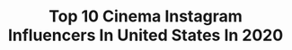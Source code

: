 ---
title: Top 10 Cinema Instagram Influencers In United States In 2020
description: >-
  Find top cinema Instagram influencers in United States in 2020. Most popular hashtags: #california #filmmaking #setlife #cinematography.
platform: Instagram
profiles:
  - username: "abrahamwilliamsdp"
    fullname: >-
      Abraham Williams
    location: "United States"
    followers: 5712
    engagement: 1415
    commentsToLikes: 0.057441
    avatar: "https://scontent-lhr8-1.cdninstagram.com/v/t51.2885-19/s320x320/91179520_1627830467383375_1345035061044445184_n.jpg?_nc_ht=scontent-lhr8-1.cdninstagram.com&_nc_ohc=P6aA_68gnYYAX-x2DKI&oh=8679a48d7f91278bac50a2479b75e820&oe=5EBB0A9B"
    verified: false
    hashtags: "#hawaii, #cinematographer, #setlife, #dop"
  - username: "shotbyalberto"
    fullname: >-
      
    location: "United States"
    followers: 7130
    engagement: 1086
    commentsToLikes: 0.121620
    avatar: "https://scontent-ams4-1.cdninstagram.com/v/t51.2885-19/s320x320/74600040_2445464215695218_3315219525602902016_n.jpg?_nc_ht=scontent-ams4-1.cdninstagram.com&_nc_ohc=WF9Bk803l-UAX-Q8KkP&oh=95533137fbb0ec7799b63aad70e75dc6&oe=5EBB6106"
    verified: false
    hashtags: "#valentinesday, #blackmamba, #newyorktough"
  - username: "shotbycones"
    fullname: >-
      Cones
    location: "United States"
    followers: 26737
    engagement: 1116
    commentsToLikes: 0.036404
    avatar: "https://scontent-lht6-1.cdninstagram.com/v/t51.2885-19/s320x320/50052835_2118550838211854_7558814137954861056_n.jpg?_nc_ht=scontent-lht6-1.cdninstagram.com&_nc_ohc=m-S5hVU5H7gAX_WWPcE&oh=37ebce45d7e18e9b61f500acdcbc0da8&oe=5EB9FD10"
    verified: false
    hashtags: ""
  - username: "_kwadwoagyapong"
    fullname: >-
      Kwadwo Agyapong
    location: "United States"
    followers: 8200
    engagement: 804
    commentsToLikes: 0.130518
    avatar: "https://scontent-lhr8-1.cdninstagram.com/v/t51.2885-19/s320x320/82150091_1006631916375032_9016875700094763008_n.jpg?_nc_ht=scontent-lhr8-1.cdninstagram.com&_nc_ohc=D3rTiIGESxoAX_PiCVR&oh=6fbbce61a7a7d63c5846d8eb9c6bf810&oe=5EB8F7A7"
    verified: false
    hashtags: "#ijustputlotionon, #iseeyoulookingatmyknuckles, #passthesheabutter, #muscletech"
  - username: "tbailes875"
    fullname: >-
      Tyler Bailey
    location: "United States"
    followers: 13078
    engagement: 1110
    commentsToLikes: 0.058591
    avatar: "https://scontent-ams4-1.cdninstagram.com/v/t51.2885-19/s320x320/92810292_643697539517515_8074736703450906624_n.jpg?_nc_ht=scontent-ams4-1.cdninstagram.com&_nc_ohc=sN1_5mhr1CQAX98k7DV&oh=f8f83e16d99ceef66d3fa9025e215d00&oe=5EBA02BD"
    verified: false
    hashtags: "#ifitdiesitdies"
  - username: "emersonmiller"
    fullname: >-
      Emerson Paco Miller
    location: "United States"
    followers: 34080
    engagement: 1478
    commentsToLikes: 0.023224
    avatar: "https://scontent-amt2-1.cdninstagram.com/v/t51.2885-19/s320x320/44389963_190796265173594_1806904879004778496_n.jpg?_nc_ht=scontent-amt2-1.cdninstagram.com&_nc_ohc=j48t-H2BVNYAX8lRc4X&oh=cc1b6c7ff2bfdf93f2522b545239d08e&oe=5EB837B2"
    verified: false
    hashtags: "#savedave, #og, #teamwork"
  - username: "kiloalexander"
    fullname: >-
      Kilo Alexander
    location: "United States"
    followers: 217986
    engagement: 1545
    commentsToLikes: 0.010556
    avatar: "https://scontent-ams4-1.cdninstagram.com/v/t51.2885-19/s320x320/91610486_802329006960523_1456031610271956992_n.jpg?_nc_ht=scontent-ams4-1.cdninstagram.com&_nc_ohc=sLhOyEK11dYAX8PNePA&oh=d549a0d3360d8761863f410ded3be5b8&oe=5EB97517"
    verified: false
    hashtags: "#lamusic, #lamusicscene, #shotbykilo, #canon"
  - username: "benedict_spence_dop"
    fullname: >-
      Benedict Spence
    location: "United States"
    followers: 29112
    engagement: 962
    commentsToLikes: 0.016850
    avatar: "https://scontent-lhr8-1.cdninstagram.com/v/t51.2885-19/s150x150/37284145_623414064711840_2193144278547431424_n.jpg?_nc_ht=scontent-lhr8-1.cdninstagram.com&_nc_ohc=7eA_TsOG31wAX_eHTpg&oh=e64eecfcb27027d78b878b2238804b30&oe=5EB9A5F3"
    verified: false
    hashtags: "#stayhome"
  - username: "shellyjohnsonasc"
    fullname: >-
      Shelly Johnson, ASC
    location: "United States"
    followers: 17729
    engagement: 852
    commentsToLikes: 0.030770
    avatar: "https://scontent-lhr8-1.cdninstagram.com/v/t51.2885-19/s320x320/13320220_507794162742568_129045195_a.jpg?_nc_ht=scontent-lhr8-1.cdninstagram.com&_nc_ohc=b1Y5X4PRx_IAX_WrM7r&oh=f87c1e794822b82dcd5d01600a61433d&oe=5EBA1CB9"
    verified: false
    hashtags: "#setlife, #dp, #billandted3, #filmmaking"
  - username: "lewistanofficial"
    fullname: >-
      LEWIS TAN
    location: "United States"
    followers: 135663
    engagement: 701
    commentsToLikes: 0.025749
    avatar: "https://scontent-ams4-1.cdninstagram.com/v/t51.2885-19/s320x320/65305407_653884981745116_3632700759344152576_n.jpg?_nc_ht=scontent-ams4-1.cdninstagram.com&_nc_ohc=7tBX6RTjVtYAX-QeZs_&oh=561ec0e86010d604a4004be97c19a672&oe=5EBB12AF"
    verified: true
    hashtags: "#film, #unedited, #tossacoin, #nightbefore"
---